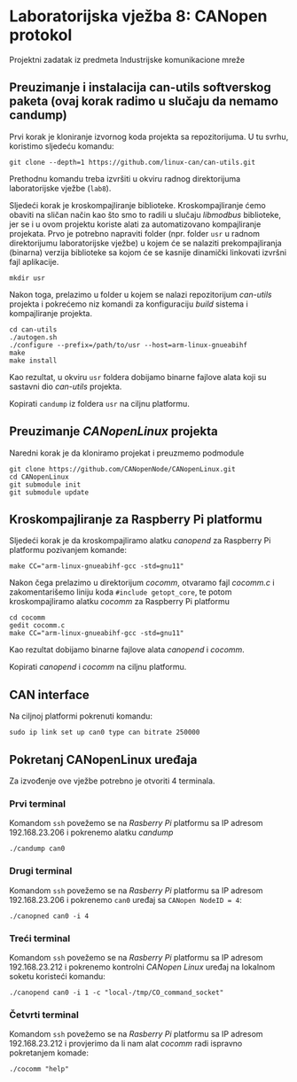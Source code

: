 # Laboratorijska vježba 8: CANopen protokol

Projektni zadatak iz predmeta Industrijske komunikacione mreže

## Preuzimanje i instalacija can-utils softverskog paketa (ovaj korak radimo u slučaju da nemamo candump)

<p>
  Prvi korak je kloniranje izvornog koda projekta sa repozitorijuma. U tu svrhu, koristimo sljedeću komandu:

    git clone --depth=1 https://github.com/linux-can/can-utils.git
  
Prethodnu komandu treba izvršiti u okviru radnog direktorijuma laboratorijske vježbe (`lab8`).

Sljedeći korak je kroskompajliranje biblioteke. Kroskompajliranje ćemo obaviti na sličan način kao što smo to radili u slučaju *libmodbus* biblioteke, jer se i u ovom projektu koriste alati za automatizovano kompajliranje projekata. Prvo je potrebno napraviti folder (npr. folder `usr` u radnom direktorijumu laboratorijske vježbe) u kojem će se nalaziti prekompajliranja (binarna) verzija biblioteke sa kojom će se kasnije dinamički linkovati izvršni fajl aplikacije.

    mkdir usr
Nakon toga, prelazimo u folder u kojem se nalazi repozitorijum *can-utils* projekta i pokrećemo niz komandi za konfiguraciju *build* sistema i kompajliranje projekta.

    cd can-utils
    ./autogen.sh
    ./configure --prefix=/path/to/usr --host=arm-linux-gnueabihf
    make
    make install
  
Kao rezultat, u okviru `usr` foldera dobijamo binarne fajlove alata koji su sastavni dio *can-utils* projekta.

Kopirati `candump` iz foldera `usr` na ciljnu platformu.
<p/>

## Preuzimanje *CANopenLinux* projekta

Naredni korak je da kloniramo projekat i preuzmemo podmodule

    git clone https://github.com/CANopenNode/CANopenLinux.git
    cd CANopenLinux
    git submodule init
    git submodule update
    
## Kroskompajliranje za Raspberry Pi platformu

Sljedeći korak je da kroskompajliramo alatku *canopend* za Raspberry Pi platformu pozivanjem komande:

    make CC="arm-linux-gnueabihf-gcc -std=gnu11"

Nakon čega prelazimo u direktorijum *cocomm*, otvaramo fajl *cocomm.c* i zakomentarišemo liniju koda `#include getopt_core`, te potom kroskompajliramo alatku *cocomm* za Raspberry Pi platformu

    cd cocomm
    gedit cocomm.c
    make CC="arm-linux-gnueabihf-gcc -std=gnu11"

Kao rezultat dobijamo binarne fajlove alata *canopend* i *cocomm*.

Kopirati *canopend* i *cocomm* na ciljnu platformu.

## CAN interface

Na ciljnoj platformi pokrenuti komandu:

    sudo ip link set up can0 type can bitrate 250000
    
## Pokretanj CANopenLinux uređaja

Za izvođenje ove vježbe potrebno je otvoriti 4 terminala.

### Prvi terminal

Komandom `ssh` povežemo se na *Rasberry Pi* platformu sa IP adresom 192.168.23.206 i pokrenemo alatku *candump*

    ./candump can0

### Drugi terminal

Komandom `ssh` povežemo se na *Rasberry Pi* platformu sa IP adresom 192.168.23.206 i pokrenemo `can0` uređaj sa `CANopen NodeID = 4`:

    ./canopned can0 -i 4
    
### Treći terminal

Komandom `ssh` povežemo se na *Rasberry Pi* platformu sa IP adresom 192.168.23.212 i pokrenemo kontrolni *CANopen Linux* uređaj na lokalnom soketu koristeći komandu:

    ./canopend can0 -i 1 -c "local-/tmp/CO_command_socket"

### Četvrti terminal

Komandom `ssh` povežemo se na *Rasberry Pi* platformu sa IP adresom 192.168.23.212 i provjerimo da li nam alat *cocomm* radi ispravno pokretanjem komade:

    ./cocomm "help"
    
